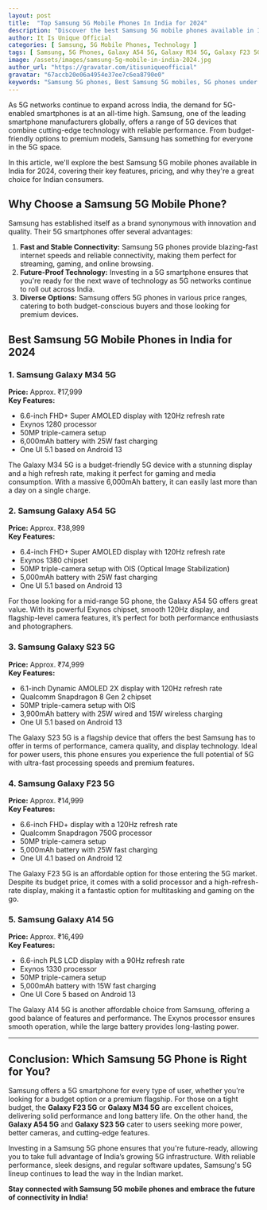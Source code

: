 ```yaml
---
layout: post
title:  "Top Samsung 5G Mobile Phones In India for 2024"
description: "Discover the best Samsung 5G mobile phones available in India in 2024, featuring cutting-edge technology and fast network connectivity."
author: It Is Unique Official
categories: [ Samsung, 5G Mobile Phones, Technology ]
tags: [ Samsung, 5G Phones, Galaxy A54 5G, Galaxy M34 5G, Galaxy F23 5G, Galaxy S23, Galaxy S22 ]
image: /assets/images/samsung-5g-mobile-in-india-2024.jpg
author_url: "https://gravatar.com/itisuniqueofficial"
gravatar: "67accb20e06a4954e37ee7c6ea8790e0"
keywords: "Samsung 5G phones, Best Samsung 5G mobiles, 5G phones under 20000"
---
```


As 5G networks continue to expand across India, the demand for 5G-enabled smartphones is at an all-time high. Samsung, one of the leading smartphone manufacturers globally, offers a range of 5G devices that combine cutting-edge technology with reliable performance. From budget-friendly options to premium models, Samsung has something for everyone in the 5G space.

In this article, we'll explore the best Samsung 5G mobile phones available in India for 2024, covering their key features, pricing, and why they're a great choice for Indian consumers.

## Why Choose a Samsung 5G Mobile Phone?

Samsung has established itself as a brand synonymous with innovation and quality. Their 5G smartphones offer several advantages:

1. **Fast and Stable Connectivity:** Samsung 5G phones provide blazing-fast internet speeds and reliable connectivity, making them perfect for streaming, gaming, and online browsing.
2. **Future-Proof Technology:** Investing in a 5G smartphone ensures that you're ready for the next wave of technology as 5G networks continue to roll out across India.
3. **Diverse Options:** Samsung offers 5G phones in various price ranges, catering to both budget-conscious buyers and those looking for premium devices.

## Best Samsung 5G Mobile Phones in India for 2024

### 1. **Samsung Galaxy M34 5G**
   **Price:** Approx. ₹17,999  
   **Key Features:**
   - 6.6-inch FHD+ Super AMOLED display with 120Hz refresh rate
   - Exynos 1280 processor
   - 50MP triple-camera setup
   - 6,000mAh battery with 25W fast charging
   - One UI 5.1 based on Android 13

The Galaxy M34 5G is a budget-friendly 5G device with a stunning display and a high refresh rate, making it perfect for gaming and media consumption. With a massive 6,000mAh battery, it can easily last more than a day on a single charge.

### 2. **Samsung Galaxy A54 5G**
   **Price:** Approx. ₹38,999  
   **Key Features:**
   - 6.4-inch FHD+ Super AMOLED display with 120Hz refresh rate
   - Exynos 1380 chipset
   - 50MP triple-camera setup with OIS (Optical Image Stabilization)
   - 5,000mAh battery with 25W fast charging
   - One UI 5.1 based on Android 13

For those looking for a mid-range 5G phone, the Galaxy A54 5G offers great value. With its powerful Exynos chipset, smooth 120Hz display, and flagship-level camera features, it’s perfect for both performance enthusiasts and photographers.

### 3. **Samsung Galaxy S23 5G**
   **Price:** Approx. ₹74,999  
   **Key Features:**
   - 6.1-inch Dynamic AMOLED 2X display with 120Hz refresh rate
   - Qualcomm Snapdragon 8 Gen 2 chipset
   - 50MP triple-camera setup with OIS
   - 3,900mAh battery with 25W wired and 15W wireless charging
   - One UI 5.1 based on Android 13

The Galaxy S23 5G is a flagship device that offers the best Samsung has to offer in terms of performance, camera quality, and display technology. Ideal for power users, this phone ensures you experience the full potential of 5G with ultra-fast processing speeds and premium features.

### 4. **Samsung Galaxy F23 5G**
   **Price:** Approx. ₹14,999  
   **Key Features:**
   - 6.6-inch FHD+ display with a 120Hz refresh rate
   - Qualcomm Snapdragon 750G processor
   - 50MP triple-camera setup
   - 5,000mAh battery with 25W fast charging
   - One UI 4.1 based on Android 12

The Galaxy F23 5G is an affordable option for those entering the 5G market. Despite its budget price, it comes with a solid processor and a high-refresh-rate display, making it a fantastic option for multitasking and gaming on the go.

### 5. **Samsung Galaxy A14 5G**
   **Price:** Approx. ₹16,499  
   **Key Features:**
   - 6.6-inch PLS LCD display with a 90Hz refresh rate
   - Exynos 1330 processor
   - 50MP triple-camera setup
   - 5,000mAh battery with 15W fast charging
   - One UI Core 5 based on Android 13

The Galaxy A14 5G is another affordable choice from Samsung, offering a good balance of features and performance. The Exynos processor ensures smooth operation, while the large battery provides long-lasting power.

---

## Conclusion: Which Samsung 5G Phone is Right for You?

Samsung offers a 5G smartphone for every type of user, whether you’re looking for a budget option or a premium flagship. For those on a tight budget, the **Galaxy F23 5G** or **Galaxy M34 5G** are excellent choices, delivering solid performance and long battery life. On the other hand, the **Galaxy A54 5G** and **Galaxy S23 5G** cater to users seeking more power, better cameras, and cutting-edge features.

Investing in a Samsung 5G phone ensures that you're future-ready, allowing you to take full advantage of India’s growing 5G infrastructure. With reliable performance, sleek designs, and regular software updates, Samsung's 5G lineup continues to lead the way in the Indian market.

**Stay connected with Samsung 5G mobile phones and embrace the future of connectivity in India!**
